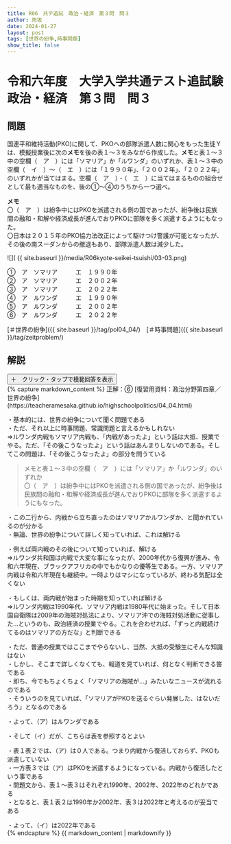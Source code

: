 ```yaml
---
title: R06　共テ追試　政治・経済　第３問　問３
author: 雨坂
date: 2024-01-27
layout: post
tags: [世界の紛争,時事問題]
show_title: false
---
```

  
# 令和六年度　大学入学共通テスト追試験　政治・経済　第３問　問３  
  
## 問題  
国連平和維持活動(PKO)に関して、PKOへの部隊派遣人数に関心をもった生徒Ｙは、模擬授業後に次の**メモ**を後の表１〜３をみながら作成した。**メモ**と表１〜３中の空欄（　ア　）には「ソマリア」か「ルワンダ」のいずれか、表１〜３中の空欄（　イ　）〜（　エ　）には「１９９０年」、「２００２年」、「２０２２年」のいずれかが当てはまる。空欄（　ア　）・（　エ　）に当てはまるものの組合せとして最も適当なものを、後の①〜④のうちから一つ選べ。  
  
**メモ**  
〇（　ア　）は紛争中にはPKOを派遣される側の国であったが、紛争後は民族間の融和・和解や経済成長が進んでおりPKOに部隊を多く派遣するようにもなった。  
〇日本は２０１５年のPKO協力法改正によって駆けつけ警護が可能となったが、その後の南スーダンからの撤退もあり、部隊派遣人数は減少した。  
  
![]( {{ site.baseurl }}/media/R06kyote-seikei-tsuishi/03-03.png)  
  
①　ア　ソマリア　　　エ　１９９０年  
②　ア　ソマリア　　　エ　２００２年  
③　ア　ソマリア　　　エ　２０２２年  
④　ア　ルワンダ　　　エ　１９９０年  
⑤　ア　ルワンダ　　　エ　２００２年  
⑥　ア　ルワンダ　　　エ　２０２２年  
  
[＃世界の紛争]({{ site.baseurl }}/tag/pol04_04/)　[＃時事問題]({{ site.baseurl }}/tag/zeitproblem/)  
  
## 解説  
<div class="collapsible">
  <button class="collapsible-button">＋　クリック・タップで模範回答を表示</button>
  <div class="collapsible-content">
    {% capture markdown_content %}
正解：⑥  
[復習用資料：政治分野第四章／世界の紛争](https://teacheramesaka.github.io/highschoolpolitics/04_04.html)
  
・基本的には、世界の紛争について聞く問題である  
・ただ、それ以上に時事問題、常識問題と言えるかもしれない  
⇒ルワンダ内戦もソマリア内戦も、「内戦があったよ」という話は大抵、授業でやる。ただ、「その後こうなったよ」という話はあんまりしないのである。そしてこの問題は、「その後こうなったよ」の部分を問うている  
  
>メモと表１〜３中の空欄（　ア　）には「ソマリア」か「ルワンダ」のいずれか  
>〇（　ア　）は紛争中にはPKOを派遣される側の国であったが、紛争後は民族間の融和・和解や経済成長が進んでおりPKOに部隊を多く派遣するようにもなった。  
  
・この二行から、内戦から立ち直ったのはソマリアかルワンダか、と聞かれているのが分かる  
・無論、世界の紛争について詳しく知っていれば、これは解ける  
  
・例えば両内戦のその後について知っていれば、解ける  
⇒ルワンダ共和国は内戦で大変な事になったが、2000年代から復興が進み、令和六年現在、ブラックアフリカの中でもかなりの優等生である。一方、ソマリア内戦は令和六年現在も継続中。一時よりはマシになっているが、終わる気配は全くない  
  
・もしくは、両内戦が始まった時期を知っていれば解ける  
⇒ルワンダ内戦は1990年代、ソマリア内戦は1980年代に始まった。そして日本国自衛隊は2009年の海賊対処法により、ソマリア沖での海賊対処活動に従事した…というのも、政治経済の授業でやる。これを合わせれば、「ずっと内戦続けてるのはソマリアの方だな」と判断できる  
  
・ただ、普通の授業ではここまでやらないし、当然、大抵の受験生にそんな知識はない  
・しかし、そこまで詳しくなくても、報道を見ていれば、何となく判断できる筈である  
・即ち、今でもちょくちょく「ソマリアの海賊が…」みたいなニュースが流れるのである  
・そういうのを見ていれば、「ソマリアがPKOを送るぐらい発展した、はないだろう」となるのである  
  
・よって、（ア）はルワンダである  
  
・そして（イ）だが、こちらは表を参照するとよい  
  
・表１表２では、（ア）は０人である。つまり内戦から復活しておらず、PKOも派遣していない  
・一方表３では（ア）はPKOを派遣するようになっている。内戦から復活したという事である  
・問題文から、表１～表３はそれぞれ1990年、2002年、2022年のどれかである  
・となると、表１表２は1990年か2002年、表３は2022年と考えるのが妥当である  
  
・よって、（イ）は2022年である  
    {% endcapture %}
    {{ markdown_content | markdownify }}
  </div>
</div>
